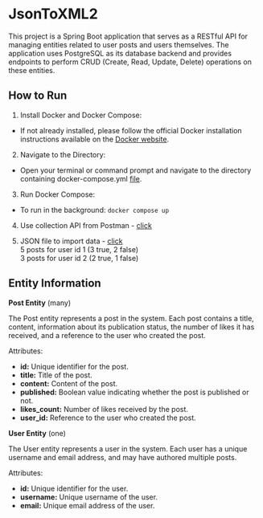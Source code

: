 # JsonToXML2
This project is a Spring Boot application that serves as a RESTful API for managing entities related to user posts and users themselves. The application uses PostgreSQL as its database backend and provides endpoints to perform CRUD (Create, Read, Update, Delete) operations on these entities.   
## How to Run
1. Install Docker and Docker Compose:
- If not already installed, please follow the official Docker installation instructions available on the [Docker website](https://www.docker.com/get-started/).
2. Navigate to the Directory:
- Open your terminal or command prompt and navigate to the directory containing docker-compose.yml [file](https://github.com/vr242kj/JsonToXml2/blob/master/docker-compose.yml).
3. Run Docker Compose:
- To run in the background: ```docker compose up```
4. Use collection API from Postman - [click]()


5. JSON file to import data - [click](https://github.com/vr242kj/JsonToXml2/blob/master/src/main/resources/posts.json)  
5 posts for user id 1 (3 true, 2 false)  
3 posts for user id 2 (2 true, 1 false)
## Entity Information
**Post Entity** (many)

The Post entity represents a post in the system. Each post contains a title, content, information about its publication status, the number of likes it has received, and a reference to the user who created the post.

Attributes:
- **id:**  Unique identifier for the post.  
- **title:**  Title of the post.
- **content:** Content of the post.
- **published:** Boolean value indicating whether the post is published or not.
- **likes_count:** Number of likes received by the post.
- **user_id:** Reference to the user who created the post.

**User Entity** (one)

The User entity represents a user in the system. Each user has a unique username and email address, and may have authored multiple posts.  

Attributes:
- **id:** Unique identifier for the user.
- **username:** Unique username of the user.
- **email:** Unique email address of the user.


